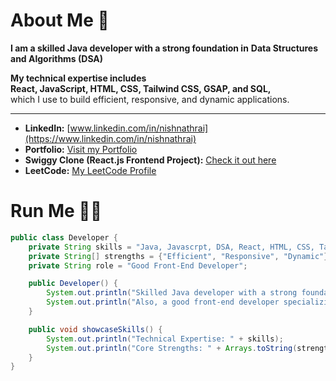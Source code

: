 

# About Me 🫶

**I am a skilled Java developer with a strong foundation in** **Data Structures and Algorithms (DSA)**

**My technical expertise includes**  
**React, JavaScript, HTML, CSS, Tailwind CSS, GSAP, and SQL,**  
which I use to build efficient, responsive, and dynamic applications.

---

- **LinkedIn:** [www.linkedin.com/in/nishnathrai](https://www.linkedin.com/in/nishnathrai)
- **Portfolio:** [Visit my Portfolio](https://664e221f3c46e20487c3f243--gleaming-scone-05867b.netlify.app)
- **Swiggy Clone (React.js Frontend Project):** [Check it out here](https://6616801ae4ab0726b0536fdc--taupe-banoffee-169fe1.netlify.app)
- **LeetCode:** [My LeetCode Profile](https://leetcode.com/u/nishnathnishu1122/)




# Run Me 🧑‍💻


```java
public class Developer {
    private String skills = "Java, Javascrpt, DSA, React, HTML, CSS, Tailwind CSS, GSAP, SQL";
    private String[] strengths = {"Efficient", "Responsive", "Dynamic"};
    private String role = "Good Front-End Developer";

    public Developer() {
        System.out.println("Skilled Java developer with a strong foundation in DSA.");
        System.out.println("Also, a good front-end developer specializing in creating intuitive and dynamic user interfaces.");
    }

    public void showcaseSkills() {
        System.out.println("Technical Expertise: " + skills);
        System.out.println("Core Strengths: " + Arrays.toString(strengths));
    }
}
